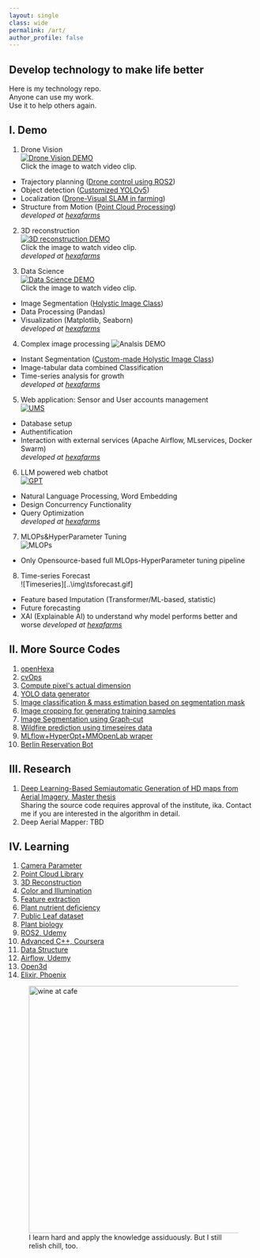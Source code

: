 ```yaml
---
layout: single
class: wide
permalink: /art/
author_profile: false
---
```


## Develop technology to make life better
Here is my technology repo. \
Anyone can use my work. \
Use it to help others again.

## I. Demo 
1. Drone Vision \
[![Drone Vision DEMO](..\img\demo_video.PNG)](https://youtu.be/AqAXgcsjH5k "CV Demo") \
Click the image to watch video clip. 
- Trajectory planning ([Drone control using ROS2](https://github.com/ccomkhj/tello_ros_drone))
- Object detection ([Customized YOLOv5](https://github.com/HexaFarms/yolov5))
- Localization ([Drone-Visual SLAM in farming](https://github.com/ccomkhj/ORB_SLAM3))
- Structure from Motion ([Point Cloud Processing](https://github.com/ccomkhj/PCL_Plants)) \
<i>developed at [hexafarms](https://www.hexafarms.com)</i>

2. 3D reconstruction \
[![3D reconstruction DEMO](..\img\reconstruction.PNG)](https://youtu.be/Ypbvzz4kERU "3D Reconstruction Demo") \
Click the image to watch video clip. \
<i>developed at [hexafarms](https://www.hexafarms.com)</i>

3. Data Science \
[![Data Science DEMO](..\img\DataScience.png)](https://www.youtube.com/watch?v=0BWNJPVAx4I/ "DataScience Demo") \
Click the image to watch video clip. 
- Image Segmentation ([Holystic Image Class](https://github.com/HexaFarms/openHexa))
- Data Processing (Pandas)
- Visualization (Matplotlib, Seaborn) \
<i>developed at [hexafarms](https://www.hexafarms.com)</i>

4. Complex image processing
![Analsis DEMO](..\img\plant_analysis.gif)
- Instant Segmentation ([Custom-made Holystic Image Class](https://github.com/HexaFarms/openHexa))
- Image-tabular data combined Classification 
- Time-series analysis for growth \
<i>developed at [hexafarms](https://www.hexafarms.com)</i>

5. Web application: Sensor and User accounts management \
[![UMS](..\img\ums.png)](https://ums.hexafarms.com "User Management System") 
- Database setup
- Authentification
- Interaction with external services (Apache Airflow, MLservices, Docker Swarm) \
<i>developed at [hexafarms](https://www.hexafarms.com)</i>

6. LLM powered web chatbot \
[![GPT](..\img\hexaGPT.png)](https://www.youtube.com/watch?v=DuGfEOmKQTc "plant-specialized GPT") 
- Natural Language Processing, Word Embedding
- Design Concurrency Functionality
- Query Optimization \
<i>developed at [hexafarms](https://www.hexafarms.com)</i>

7. MLOPs&HyperParameter Tuning \
![MLOPs](..\img\mlflow.png)
- Only Opensource-based full MLOps-HyperParameter tuning pipeline

8. Time-series Forecast \
![Timeseries][..\img\tsforecast.gif]
- Feature based Imputation (Transformer/ML-based, statistic) 
- Future forecasting
- XAI (Explainable AI) to understand why model performs better and worse
<i>developed at [hexafarms](https://www.hexafarms.com)</i>

## II. More Source Codes

1. [openHexa](https://github.com/HexaFarms/openHexa)
2. [cvOps](https://github.com/ccomkhj/cvOps)
3. [Compute pixel's actual dimension](https://github.com/ccomkhj/Pixel_Area)
4. [YOLO data generator](https://github.com/ccomkhj/YOLO_data_generator)
5. [Image classification & mass estimation based on segmentation mask](https://github.com/ccomkhj/classify_seg_mask)
6. [Image cropping for generating training samples](https://github.com/ccomkhj/crop_generator)
7. [Image Segmentation using Graph-cut](https://github.com/HexaFarms/GraphCut)
8. [Wildfire prediction using timeseires data](https://github.com/ccomkhj/Spot-Challenge-Wildfires)
9. [MLflow+HyperOpt+MMOpenLab wraper](https://github.com/ccomkhj/hyperoptmm/)
10. [Berlin Reservation Bot](https://github.com/ccomkhj/berlin-auslaenderbehorde-termin-bot)

## III. Research
1. [Deep Learning-Based Semiautomatic Generation of HD maps from Aerial Imagery, Master thesis ](https://drive.google.com/file/d/1q3pC5JXqJ754aHP2aQnkhm1GepznGFO5/view?usp=sharing) \
Sharing the source code requires approval of the institute, ika. Contact me if you are interested in the algorithm in detail.
2. Deep Aerial Mapper: TBD

## IV. Learning

1. [Camera Parameter](https://zesty-diagnostic-d99.notion.site/Camera-parameters-3d92a1adcfed4db5ac78ce2c3920dbbc)
2. [Point Cloud Library](https://zesty-diagnostic-d99.notion.site/Point-Cloud-Library-82907376be92423da826b1efb5fd979d)
3. [3D Reconstruction](https://zesty-diagnostic-d99.notion.site/Method-of-3D-surface-reconstruction-SfM-33f7b026881b4492886607881cf4ebff)
4. [Color and Illumination](https://zesty-diagnostic-d99.notion.site/Colour-and-illumination-19881d5dc00a435aa7309b6387239685)
5. [Feature extraction](https://zesty-diagnostic-d99.notion.site/Feature-Extraction-in-Image-12a0518e242d43048087237ad4e3b564)
6. [Plant nutrient deficiency](https://zesty-diagnostic-d99.notion.site/Plant-Nutrition-Deficiency-6210108fcc1447ff88972e0cb198ebd9)
7. [Public Leaf dataset](https://zesty-diagnostic-d99.notion.site/Leaf-Dataset-ae1be0ffaae0405aae4c72002b198f00)
8. [Plant biology](https://zesty-diagnostic-d99.notion.site/Plant-Biology-9e152090427b49aa873526572010da81) 
9. [ROS2, Udemy](https://zesty-diagnostic-d99.notion.site/ROS2-Udemy-845ca132939748ea89f6faef66462ef7)
10. [Advanced C++, Coursera](https://zesty-diagnostic-d99.notion.site/Advanced-C-Coursera-9e41832c0cad4c549970ce9231b1155f)
11. [Data Structure](https://zesty-diagnostic-d99.notion.site/Data-Structure-d83e758cf5af4d88a251c56bf725987c)
12. [Airflow, Udemy](https://zesty-diagnostic-d99.notion.site/Apache-Airflow-204dce0a034c43559ed4f73863128de2)
13. [Open3d](https://zesty-diagnostic-d99.notion.site/Open3D-9f366a54e9354893a1a3955107960b9d)
14. [Elixir, Phoenix](https://zesty-diagnostic-d99.notion.site/Elixir-1a41eb484826417ab1975339abc1d3a1)


<figure>
    <img src="..\img\drinking_wine.png"  alt="wine at cafe" width="500" height="500">
    <figcaption>I learn hard and apply the knowledge assiduously. But I still relish chill, too.</figcaption>
</figure>